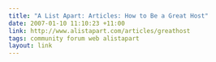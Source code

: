 ```yaml
---
title: "A List Apart: Articles: How to Be a Great Host"
date: 2007-01-10 11:10:23 +11:00
link: http://www.alistapart.com/articles/greathost
tags: community forum web alistapart
layout: link
---
```

